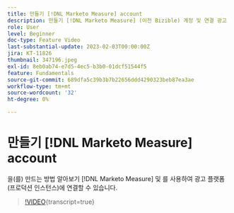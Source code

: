 ```yaml
---
title: 만들기 [!DNL Marketo Measure] account
description: 만들기 [!DNL Marketo Measure] (이전 Bizible) 계정 및 연결 광고 플랫폼(프로덕션 인스턴스).
role: User
level: Beginner
doc-type: Feature Video
last-substantial-update: 2023-02-03T00:00:00Z
jira: KT-11826
thumbnail: 347196.jpeg
exl-id: 8eb0ab74-e7d5-4ec5-b3b0-01dcf51544f5
feature: Fundamentals
source-git-commit: 689dfa5c39b3b7b22656ddd4290323beb87ea3ae
workflow-type: tm+mt
source-wordcount: '32'
ht-degree: 0%

---
```


# 만들기 [!DNL Marketo Measure] account

을(를) 만드는 방법 알아보기 [!DNL Marketo Measure] 및 를 사용하여 광고 플랫폼(프로덕션 인스턴스)에 연결할 수 있습니다.

>[!VIDEO](https://video.tv.adobe.com/v/347196/?learn=on){transcript=true}
